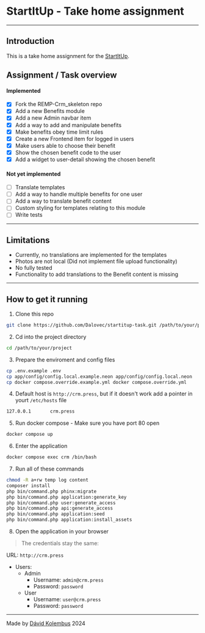 # StartItUp - Take home assignment

---

## Introduction

This is a take home assignment for the [StartItUp](https://startitup.sk/).

## Assignment / Task overview

#### Implemented

- [X] Fork the REMP-Crm_skeleton repo 
- [X] Add a new Benefits module
- [X] Add a new Admin navbar item
- [X] Add a way to add and manipulate benefits
- [X] Make benefits obey time limit rules
- [X] Create a new Frontend item for logged in users
- [X] Make users able to choose their benefit
- [X] Show the chosen benefit code to the user
- [X] Add a widget to user-detail showing the chosen benefit

#### Not yet implemented

- [ ] Translate templates
- [ ] Add a way to handle multiple benefits for one user 
- [ ] Add a way to translate benefit content
- [ ] Custom styling for templates relating to this module
- [ ] Write tests

---

## Limitations

- Currently, no translations are implemented for the templates
- Photos are not local (Did not implement file upload functionality)
- No fully tested
- Functionality to add translations to the Benefit content is missing

---

## How to get it running 

1. Clone this repo

```bash
git clone https://github.com/Dalovec/startitup-task.git /path/to/your/project
```

2. Cd into the project directory

```bash
cd /path/to/your/project
```

3. Prepare the enviroment and config files

```bash
cp .env.example .env
cp app/config/config.local.example.neon app/config/config.local.neon
cp docker compose.override.example.yml docker compose.override.yml
```

4. Default host is `http://crm.press`, but if it doesn't work add a pointer in yourt `/etc/hosts` file

```bash
127.0.0.1       crm.press
```

5. Run docker compose - Make sure you have port 80 open

```bash
docker compose up
```

6. Enter the application

```bash
docker compose exec crm /bin/bash
```

7. Run all of these commands
```bash
chmod -R a+rw temp log content
composer install
php bin/command.php phinx:migrate
php bin/command.php application:generate_key
php bin/command.php user:generate_access
php bin/command.php api:generate_access
php bin/command.php application:seed
php bin/command.php application:install_assets
```

8. Open the application in your browser

> The credentials stay the same:

URL: `http://crm.press`

- Users:
  - Admin
    - Username: `admin@crm.press`
    - Password: `password`
  - User
    - Username: `user@crm.press`
    - Password: `password`
  
---

Made by [Dávid Kolembus](https://github.com/Dalovec) 2024
